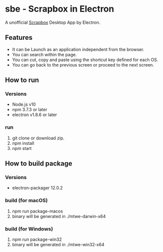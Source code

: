 # sbe - Scrapbox in Electron
A unofficial [Scrapbox](https://scrapbox.io) Desktop App by Electron.

## Features
- It can be Launch as an application independent from the browser.
- You can search within the page.
- You can cut, copy and paste using the shortcut key defined for each OS.
- You can go back to the previous screen or proceed to the next screen.

## How to run
### Versions
- Node.js v10
- npm 3.7.3 or later
- electron v1.8.6 or later

### run
1. git clone or download zip.
1. npm install
1. npm start

## How to build package
### Versions
- electron-packager 12.0.2

### build (for macOS)
1. npm run package-macos
1. binary will be generated in ./mtwe-darwin-x64

### build (for Windows)
1. npm run package-win32
1. binary will be generated in ./mtwe-win32-x64